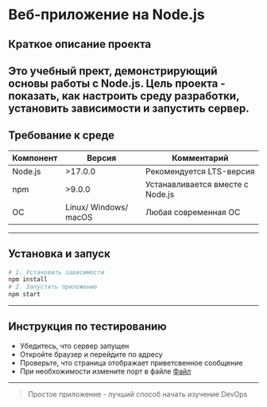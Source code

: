 # Веб-приложение на Node.js
## Краткое описание проекта
Это учебный прект, демонстрирующий основы работы с **Node.js**.  **Цель  проекта** - показать, как настроить среду разработки, установить зависимости и запустить сервер.
---
## Требование к среде
|Компонент|Версия|Комментарий|
|---|---|---|
|Node.js|>17.0.0|Рекомендуется LTS-версия|
|npm|>9.0.0|Устанавливается вместе с Node.js|
|ОС|Linux/ Windows/ macOS|Любая современная ОС|
---
## Установка и запуск
```bash
# 1. Установить зависимости
npm install
# 2. Запустить приложение
npm start
```
---
## Инструкция по тестированию
- Убедитесь, что сервер запущен
- Откройте браузер и перейдите по адресу
- Проверьте, что страница отображает приветсвенное сообщение
- При необхожимости измените порт в файле [Файл](https://github.com/AygizAsfandiyarov/practika1/edit/main/README.md)
---
> Простое приложение - лучший способ начать изучение DevOps
